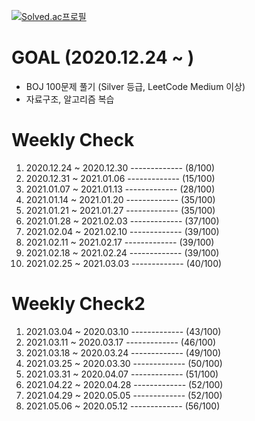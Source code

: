 [![Solved.ac프로필](http://mazassumnida.wtf/api/v2/generate_badge?boj=january)](https://solved.ac/january)

#  GOAL (2020.12.24 ~ )
<ul>
  <li>
    BOJ 100문제 풀기 (Silver 등급, LeetCode Medium 이상)
  </li>
  <li>
    자료구조, 알고리즘 복습
  </li>
</ul>

#  Weekly Check
<ol>
  <li>
    2020.12.24 ~ 2020.12.30 ------------- (8/100)
  </li>
    <li>
    2020.12.31 ~ 2021.01.06 ------------- (15/100)
  </li>
  <li>
    2021.01.07 ~ 2021.01.13 ------------- (28/100)
  </li>
  <li>
    2021.01.14 ~ 2021.01.20 ------------- (35/100)
  </li>
    <li>
    2021.01.21 ~ 2021.01.27 ------------- (35/100)
  </li>
  <li>
    2021.01.28 ~ 2021.02.03 ------------- (37/100)
  </li>
    <li>
    2021.02.04 ~ 2021.02.10 ------------- (39/100)
  </li>
  <li>
    2021.02.11 ~ 2021.02.17 ------------- (39/100)
  </li>
  <li>
    2021.02.18 ~ 2021.02.24 ------------- (39/100)
  </li>
  <li>
    2021.02.25 ~ 2021.03.03 ------------- (40/100)
  </li>
</ol>

#  Weekly Check2
<ol>
  <li>
    2021.03.04 ~ 2020.03.10 ------------- (43/100)
  </li>
  <li>
    2021.03.11 ~ 2020.03.17 ------------- (46/100)
  </li>
  <li>
    2021.03.18 ~ 2020.03.24 ------------- (49/100)
  </li>
  <li>
    2021.03.25 ~ 2020.03.30 ------------- (50/100)
  </li>
  <li>
    2021.03.31 ~ 2020.04.07 ------------- (51/100)
  </li>
  <li>
    2021.04.22 ~ 2020.04.28 ------------- (52/100)
  </li>
  <li>
    2021.04.29 ~ 2020.05.05 ------------- (52/100)
  </li>
  <li>
    2021.05.06 ~ 2020.05.12 ------------- (56/100)
  </li>
</ol>
